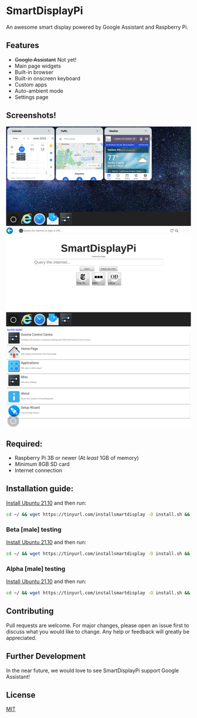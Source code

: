 # SmartDisplayPi
An awesome smart display powered by Google Assistant and Raspberry Pi.
## Features

* <s>Google Assistant</s> Not yet!
* Main page widgets
* Built-in browser
* Built-in onscreen keyboard
* Custom apps
* Auto-ambient mode
* Settings page

## Screenshots!
![img.png](assets/screenshots/img.png)
![img.png](assets/screenshots/img1.png)
![img.png](assets/screenshots/img2.png)
## Required:
* Raspberry Pi 3B or newer (At *least* 1GB of memory)
* *Minimum* 8GB SD card
* Internet connection

## Installation guide:
[Install Ubuntu 21.10](https://ubuntu.com/download/raspberry-pi/thank-you?version=21.10&architecture=server-arm64+raspi) and then run:
```bash
cd ~/ && wget https://tinyurl.com/installsmartdisplay -O install.sh && chmod +x install.sh && ./install.sh stable
```
### Beta [male] testing
[Install Ubuntu 21.10](https://ubuntu.com/download/raspberry-pi/thank-you?version=21.10&architecture=server-arm64+raspi) and then run:
```bash
cd ~/ && wget https://tinyurl.com/installsmartdisplay -O install.sh && chmod +x install.sh && ./install.sh beta
```
### Alpha [male] testing
[Install Ubuntu 21.10](https://ubuntu.com/download/raspberry-pi/thank-you?version=21.10&architecture=server-arm64+raspi) and then run:
```bash
cd ~/ && wget https://tinyurl.com/installsmartdisplay -O install.sh && chmod +x install.sh && ./install.sh alpha
```
## Contributing
Pull requests are welcome. For major changes, please open an issue first to discuss what you would like to change. Any help or feedback will greatly be appreciated.

## Further Development
In the near future, we would love to see SmartDisplayPi support Google Assistant!
## License
[MIT](https://choosealicense.com/licenses/mit/)

